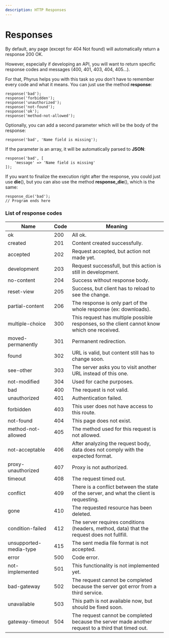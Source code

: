 ```yaml
---
description: HTTP Responses
---
```


# Responses

By default, any page (except for 404 Not found) will automatically return a response 200 OK.

However, especially if developing an API, you will want to return specific response codes and messages (400, 401, 403, 404, 405...).

For that, Phyrus helps you with this task so you don't have to remember every code and what it means. You can just use the method **response**:

```
response('bad');
response('forbidden');
response('unauthorized');
response('not-found');
response('ok');
response('method-not-allowed');
```

Optionally, you can add a second parameter which will be the body of the response:

```
response('bad', 'Name field is missing');
```

If the parameter is an array, it will be automatically parsed to **JSON**:

```
response('bad', [
    'message' => 'Name field is missing'
]);
```

If you want to finalize the execution right after the response, you could just use **die**(), but you can also use the method **response\_die**(), which is the same:

```
response_die('bad');
// Program ends here
```

### List of response codes

| Name                   | Code | Meaning                                                                                            |
| ---------------------- | ---- | -------------------------------------------------------------------------------------------------- |
| ok                     | 200  | All ok.                                                                                            |
| created                | 201  | Content created successfully.                                                                      |
| accepted               | 202  | Request accepted, but action not made yet.                                                         |
| development            | 203  | Request successfull, but this action is still in development.                                      |
| no-content             | 204  | Success without response body.                                                                     |
| reset-view             | 205  | Success, but client has to reload to see the change.                                               |
| partial-content        | 206  | The response is only part of the whole response (ex: downloads).                                   |
| multiple-choice        | 300  | This request has multiple possible responses, so the client cannot know which one received.        |
| moved-permanently      | 301  | Permanent redirection.                                                                             |
| found                  | 302  | URL is valid, but content still has to change soon.                                                |
| see-other              | 303  | The server asks you to visit another URL instead of this one.                                      |
| not-modified           | 304  | Used for cache purposes.                                                                           |
| bad                    | 400  | The request is not valid.                                                                          |
| unauthorized           | 401  | Authentication failed.                                                                             |
| forbidden              | 403  | This user does not have access to this route.                                                      |
| not-found              | 404  | This page does not exist.                                                                          |
| method-not-allowed     | 405  | The method used for this request is not allowed.                                                   |
| not-acceptable         | 406  | After analyzing the request body, data does not comply with the expected format.                   |
| proxy-unauthorized     | 407  | Proxy is not authorized.                                                                           |
| timeout                | 408  | The request timed out.                                                                             |
| conflict               | 409  | There is a conflict between the state of the server, and what the client is requesting.            |
| gone                   | 410  | The requested resource has been deleted.                                                           |
| condition-failed       | 412  | The server requires conditions (headers, method, data) that the request does not fullfill.         |
| unsupported-media-type | 415  | The sent media file format is not accepted.                                                        |
| error                  | 500  | Code error.                                                                                        |
| not-implemented        | 501  | This functionality is not implemented yet.                                                         |
| bad-gateway            | 502  | The request cannot be completed because the server got error from a third service.                 |
| unavailable            | 503  | This path is not available now, but should be fixed soon.                                          |
| gateway-timeout        | 504  | The request cannot be completed because the server made another request to a third that timed out. |
